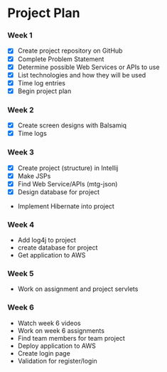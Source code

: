 # Project Plan

### Week 1
- [X] Create project repository on GitHub
- [X] Complete Problem Statement
- [X] Determine possible Web Services or APIs to use
- [X] List technologies and how they will be used
- [X] Time log entries
- [X] Begin project plan

### Week 2
- [X] Create screen designs with Balsamiq
- [X] Time logs

### Week 3
- [X] Create project (structure) in Intellij
- [X] Make JSPs
- [X] Find Web Service/APIs (mtg-json)
- [X] Design database for project
- Implement Hibernate into project

### Week 4
- Add log4j to project
- create database for project
- Get application to AWS

### Week 5
- Work on assignment and project servlets

### Week 6
- Watch week 6 videos
- Work on week 6 assignments
- Find team members for team project
- Deploy application to AWS
- Create login page
- Validation for register/login 
